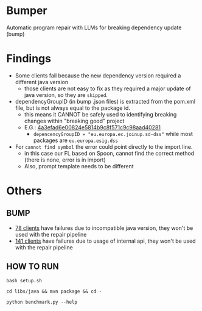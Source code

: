 # Bumper
Automatic program repair with LLMs for breaking dependency update (bump)

# Findings
- Some clients fail because the new dependency version required a different java version
  - those clients are not easy to fix as they required a major update of java version, so they are `skipped`.
- dependencyGroupID (in bump .json files) is extracted from the pom.xml file, but is not always equal to the package id.
  - this means it CANNOT be safely used to identifying breaking changes within "breaking good" project
  - E.G.: [4a3efad6e00824e5814b9c8f571c9c98aad40281](benchmarks/bump/repository/data/benchmark/4a3efad6e00824e5814b9c8f571c9c98aad40281.json)
    - `depencencyGroupID = "eu.europa.ec.joinup.sd-dss"` while most packages are `eu.europa.esig.dss`
- For `cannot find symbol` the error could point directly to the import line.
  - in this case our FL based on Spoon, cannot find the correct method (there is none, error is in import)
  - Also, prompt template needs to be different


# Others
## BUMP
- [78 clients](./benchmarks/bump/analysis/clients_failing_due_to_java_version.txt) have failures due to incompatible java version, they won't be used with the repair pipeline
- [141 clients](./benchmarks/bump/analysis/clients_failing_due_to_internal_apis.txt) have failures due to usage of internal api, they won't be used with the repair pipeline


## HOW TO RUN
```
bash setup.sh
```

```
cd libs/java && mvn package && cd -
```

```
python benchmark.py --help
```
